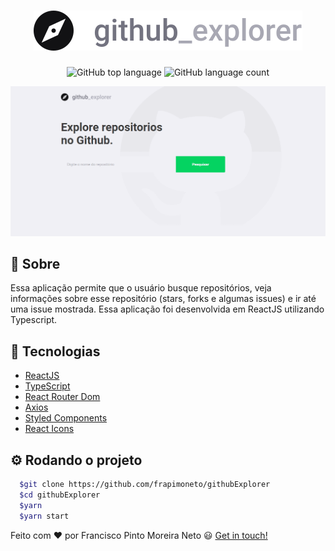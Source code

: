 <h1 align="center">
  <img src="github/logo.svg" alt="Github Explorer" />
</h1>

<p align="center">
  <img alt="GitHub top language" src="https://img.shields.io/github/languages/top/frapimoneto/githubExplorer" />
  <img alt="GitHub language count" src="https://img.shields.io/github/languages/count/frapimoneto/githubExplorer" />
</p>

<p align="center">
  <img src="github/tela.gif" alt="Github Explorer tela" />
</p>

## :memo: Sobre

Essa aplicação permite que o usuário busque repositórios, veja informações sobre esse repositório (stars, forks e algumas issues) e ir até uma issue mostrada. Essa aplicação foi desenvolvida em ReactJS utilizando Typescript.

## :rocket: Tecnologias

- [ReactJS](https://reactjs.org/)
- [TypeScript](https://www.typescriptlang.org/)
- [React Router Dom](https://reacttraining.com/react-router/web/guides/quick-start)
- [Axios](https://github.com/axios/axios)
- [Styled Components](https://styled-components.com/)
- [React Icons](https://www.npmjs.com/package/react-icons)

## :gear: Rodando o projeto
``` bash
  $git clone https://github.com/frapimoneto/githubExplorer
  $cd githubExplorer
  $yarn
  $yarn start
```

Feito com ❤ por Francisco Pinto Moreira Neto 😃 [Get in touch!](https://github.com/frapimoneto)
